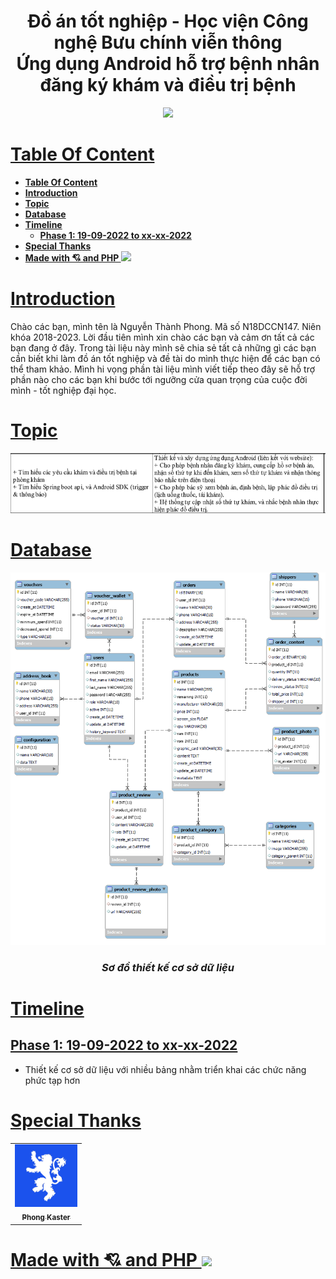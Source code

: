 <h1 align="center">Đồ án tốt nghiệp - Học viện Công nghệ Bưu chính viễn thông <br/>
    Ứng dụng Android hỗ trợ bệnh nhân đăng ký khám và điều trị bệnh 
</h1>

<p align="center">
    <img src="./photo/cover2.jpg" />
</p>


# [**Table Of Content**](#table-of-content)
- [**Table Of Content**](#table-of-content)
- [**Introduction**](#introduction)
- [**Topic**](#topic)
- [**Database**](#database)
- [**Timeline**](#timeline)
  - [**Phase 1: 19-09-2022 to xx-xx-2022**](#phase-1-19-09-2022-to-xx-xx-2022)
- [**Special Thanks**](#special-thanks)
- [**Made with 💘 and PHP <img src="https://www.vectorlogo.zone/logos/php/php-horizontal.svg" width="60">**](#made-with--and-php-)

# [**Introduction**](#introduction)

Chào các bạn, mình tên là Nguyễn Thành Phong. Mã số N18DCCN147. Niên khóa 2018-2023. Lời đầu tiên mình xin chào các bạn và cảm ơn tất cả các bạn đang ở đây. Trong tài liệu này mình sẽ chia sẻ tất cả những gì các bạn cần biết khi làm đồ án 
tốt nghiệp và đề tài do mình thực hiện để các bạn có thể tham khảo. Mình hi vọng phần tài liệu mình viết tiếp theo đây 
sẽ hỗ trợ phần nào cho các bạn khi bước tới ngưỡng cửa quan trọng của cuộc đời mình - tốt nghiệp đại học.

# [**Topic**](#topic)

<p align="center">
    <img src="./photo/topic.png" />
</p>


# [**Database**](#database)

<p align="center">
    <img src="./database/eshop-diagram.png" />
</p>
<h3 align="center">

***Sơ đồ thiết kế cơ sở dữ liệu***
</h3>

# [**Timeline**](#timeline)

## [**Phase 1: 19-09-2022 to xx-xx-2022**](#phase-1-xx-xx-2022-to-xx-xx-2022)

- Thiết kế cơ sở dữ liệu với nhiều bảng nhằm triển khai các chức năng phức tạp hơn

# [**Special Thanks**](#special-thanks)

<table>
        <tr>
            <td align="center">
                <a href="https://github.com/Phong-Kaster">
                    <img src="./photo/Blue.jpg" width="100px;" alt=""/>
                    <br />
                    <sub><b>Phong Kaster</b></sub>
                </a>
            </td>
        </tr>
</table>
 
# [**Made with 💘 and PHP <img src="https://www.vectorlogo.zone/logos/php/php-horizontal.svg" width="60">**](#made-with-love-and-php)